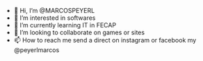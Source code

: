- 👋 Hi, I’m @MARCOSPEYERL
- 👀 I’m interested in softwares 
- 🌱 I’m currently learning IT in FECAP
- 💞️ I’m looking to collaborate on games or sites
- 📫 How to reach me send a direct on instagram or facebook my @peyerlmarcos

<!---
MARCOSPEYERL/MARCOSPEYERL is a ✨ special ✨ repository because its `README.md` (this file) appears on your GitHub profile.
You can click the Preview link to take a look at your changes.
--->
